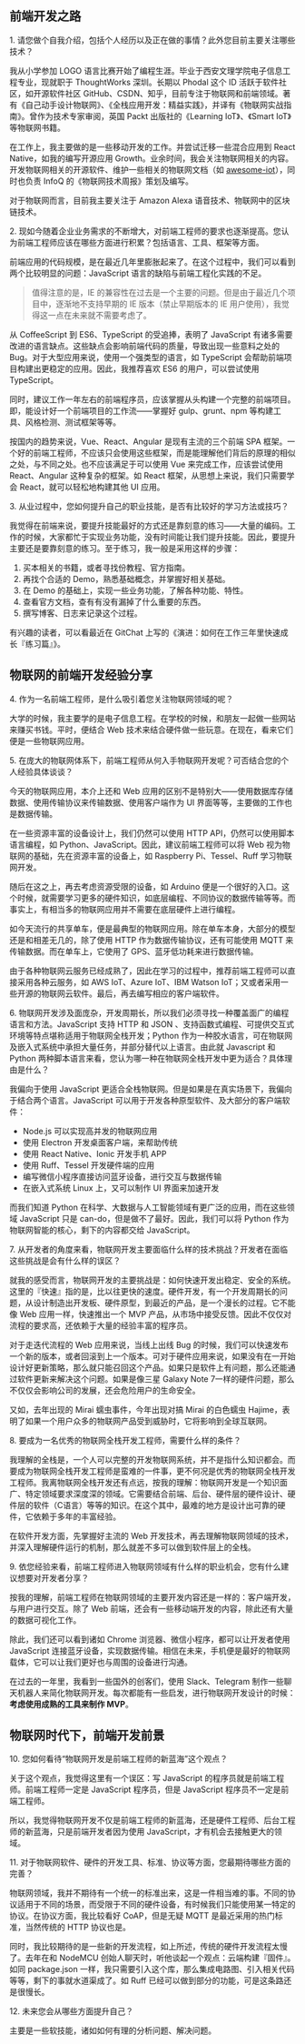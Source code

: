 前端开发之路
---

1. 请您做个自我介绍，包括个人经历以及正在做的事情？此外您目前主要关注哪些技术？

我从小学参加 LOGO 语言比赛开始了编程生涯。毕业于西安文理学院电子信息工程专业，现就职于 ThoughtWorks 深圳。长期以 Phodal 这个 ID 活跃于软件社区，如开源软件社区 GitHub、CSDN、知乎，目前专注于物联网和前端领域。著有《自己动手设计物联网》、《全栈应用开发：精益实践》，并译有《物联网实战指南》。曾作为技术专家审阅，英国 Packt 出版社的《Learning IoT》、《Smart IoT》等物联网书籍。

在工作上，我主要做的是一些移动开发的工作。并尝试迁移一些混合应用到 React Native，如我的编写开源应用 Growth。业余时间，我会关注物联网相关的内容。开发物联网相关的开源软件、维护一些相关的物联网文档（如 [awesome-iot](https://github.com/phodal/awesome-iot)），同时也负责 InfoQ 的《物联网技术周报》策划及编写。

对于物联网而言，目前我主要关注于 Amazon Alexa 语音技术、物联网中的区块链技术。

2. 现如今随着企业业务需求的不断增大，对前端工程师的要求也逐渐提高。您认为前端工程师应该在哪些方面进行积累？包括语言、工具、框架等方面。

前端应用的代码规模，是在最近几年里膨胀起来了。在这个过程中，我们可以看到两个比较明显的问题：JavaScript 语言的缺陷与前端工程化实践的不足。

> 值得注意的是，IE 的兼容性在过去是一个主要的问题。但是由于最近几个项目中，逐渐地不支持早期的 IE 版本（禁止早期版本的 IE 用户使用），我觉得这一点在未来就不需要考虑了。

从 CoffeeScript 到 ES6、TypeScript 的受追捧，表明了 JavaScript 有诸多需要改进的语言缺点。这些缺点会影响前端代码的质量，导致出现一些意料之处的 Bug。对于大型应用来说，使用一个强类型的语言，如 TypeScript 会帮助前端项目构建出更稳定的应用。因此，我推荐喜欢 ES6 的用户，可以尝试使用 TypeScript。

同时，建议工作一年左右的前端程序员，应该掌握从头构建一个完整的前端项目。即，能设计好一个前端项目的工作流——掌握好 gulp、grunt、npm 等构建工具、风格检测、测试框架等等。

按国内的趋势来说，Vue、React、Angular 是现有主流的三个前端 SPA 框架。一个好的前端工程师，不应该只会使用这些框架，而是能理解他们背后的原理的相似之处，与不同之处。也不应该满足于可以使用 Vue 来完成工作，应该尝试使用 React、Angular 这种复杂的框架。如 React 框架，从思想上来说，我们只需要学会 React，就可以轻松地构建其他 UI 应用。

3. 从业过程中，您如何提升自己的职业技能，是否有比较好的学习方法或技巧？

我觉得在前端来说，要提升技能最好的方式还是靠刻意的练习——大量的编码。工作的时候，大家都忙于实现业务功能，没有时间能让我们提升技能。因此，要提升主要还是要靠刻意的练习。至于练习，我一般是采用这样的步骤：

1. 买本相关的书籍，或者寻找份教程、官方指南。
2. 再找个合适的 Demo，熟悉基础概念，并掌握好相关基础。
3. 在 Demo 的基础上，实现一些业务功能，了解各种功能、特性。
4. 查看官方文档，查有有没有漏掉了什么重要的东西。
5. 撰写博客、日志来记录这个过程。
 
有兴趣的读者，可以看最近在 GitChat 上写的《演进：如何在工作三年里快速成长『练习篇』》。 

物联网的前端开发经验分享
---

4. 作为一名前端工程师，是什么吸引着您关注物联网领域的呢？

大学的时候，我主要学的是电子信息工程。在学校的时候，和朋友一起做一些网站来赚买书钱。平时，便结合 Web 技术来结合硬件做一些玩意。在现在，看来它们便是一些物联网应用。

5. 在庞大的物联网体系下，前端工程师从何入手物联网开发呢？可否结合您的个人经验具体谈谈？

今天的物联网应用，本介上还和 Web 应用的区别不是特别大——使用数据库存储数据、使用传输协议来传输数据、使用客户端作为 UI 界面等等，主要做的工作也是数据传输。

在一些资源丰富的设备设计上，我们仍然可以使用 HTTP API，仍然可以使用脚本语言编程，如 Python、JavaScript。因此，建议前端工程师可以将 Web 视为物联网的基础，先在资源丰富的设备上，如 Raspberry Pi、Tessel、Ruff 学习物联网开发。

随后在这之上，再去考虑资源受限的设备，如 Arduino 便是一个很好的入口。这个时候，就需要学习更多的硬件知识，如底层编程、不同协议的数据传输等等。而事实上，有相当多的物联网应用并不需要在底层硬件上进行编程。

如今天流行的共享单车，便是最典型的物联网应用。除在单车本身，大部分的模型还是和相差无几的，除了使用 HTTP 作为数据传输协议，还有可能使用 MQTT 来传输数据。而在单车上，它使用了 GPS、蓝牙低功耗来进行数据传输。

由于各种物联网云服务已经成熟了，因此在学习的过程中，推荐前端工程师可以直接采用各种云服务，如 AWS IoT、Azure IoT、IBM Watson IoT；又或者采用一些开源的物联网云软件。最后，再去编写相应的客户端软件。

6. 物联网开发涉及面庞杂，开发周期长，所以我们必须寻找一种覆盖面广的编程语言和方法。JavaScript 支持 HTTP 和 JSON 、支持函数式编程、可提供交互式环境等特点堪称适用于物联网全栈开发；Python 作为一种胶水语言，可在物联网及嵌入式系统中承担大量任务，并部分替代以上语言。由此就 Javascript 和 Python 两种脚本语言来看，您认为哪一种在物联网全栈开发中更为适合？具体理由是什么？

我偏向于使用 JavaScript 更适合全栈物联网。但是如果是在真实场景下，我偏向于结合两个语言。JavaScript 可以用于开发各种原型软件、及大部分的客户端软件： 

 - Node.js 可以实现高并发的物联网应用
 - 使用 Electron 开发桌面客户端，来帮助传统
 - 使用 React Native、Ionic 开发手机 APP
 - 使用 Ruff、Tessel 开发硬件端的应用
 - 编写微信小程序直接访问蓝牙设备，进行交互与数据传输
 - 在嵌入式系统 Linux 上，又可以制作 UI 界面来加速开发

而我们知道 Python 在科学、大数据与人工智能领域有更广泛的应用，而在这些领域 JavaScript 只是 can-do，但是做不了最好。因此，我们可以将 Python 作为物联网智能的核心，剩下的内容都交给 JavaScript。

7. 从开发者的角度来看，物联网开发主要面临什么样的技术挑战？开发者在面临这些挑战是会有什么样的误区？

就我的感受而言，物联网开发的主要挑战是：如何快速开发出稳定、安全的系统。这里的『快速』指的是，比以往更快的速度。硬件开发，有一个开发周期长的问题，从设计制造出开发板、硬件原型，到最近的产品，是一个漫长的过程。它不能像 Web 应用一样，快速推出一个 MVP 产品，从市场中接受反馈。因此不仅仅对流程的要求高，还依赖于大量的经验丰富的程序员。

对于走迭代流程的 Web 应用来说，当线上出线 Bug 的时候，我们可以快速发布一个新的版本，或者回滚到上一个版本。可对于硬件应用来说，如果没有在一开始设计好更新策略，那么就只能召回这个产品。如果只是软件上有问题，那么还能通过软件更新来解决这个问题。如果是像三星 Galaxy Note 7一样的硬件问题，那么不仅仅会影响公司的发展，还会危险用户的生命安全。

又如，去年出现的 Mirai 蠕虫事件，今年出现对搞 Mirai 的白色蠕虫 Hajime，表明了如果一个用户众多的物联网产品受到威胁时，它将影响到全球互联网。

8. 要成为一名优秀的物联网全栈开发工程师，需要什么样的条件？

我理解的全栈是，一个人可以完整的开发物联网系统，并不是指什么知识都会。而要成为物联网全栈开发工程师是蛮难的一件事，更不何况是优秀的物联网全栈开发工程师。我离物联网全栈开发还有点远，按我的理解：物联网开发是一个知识面广、特定领域要求深度深的领域。它需要结合前端、后台、硬件层的硬件设计、硬件层的软件（C语言）等等的知识。在这个其中，最难的地方是设计出可靠的硬件，它依赖于多年的丰富经验。

在软件开发方面，先掌握好主流的 Web 开发技术，再去理解物联网领域的技术，并深入理解硬件运行的机制，那么就差不多可以做到软件层上的全栈。

9. 依您经验来看，前端工程师进入物联网领域有什么样的职业机会，您有什么建议想要对开发者分享？

按我的理解，前端工程师在物联网领域的主要开发内容还是一样的：客户端开发，与用户进行交互。除了 Web 前端，还会有一些移动端开发的内容，除此还有大量的数据可视化工作。

除此，我们还可以看到诸如 Chrome 浏览器、微信小程序，都可以让开发者使用 JavaScript 连接蓝牙设备，实现数据传输。相信在未来，手机便是最好的物联网载体，它可以让我们更好也与周围的设备进行沟通。

在过去的一年里，我看到一些国外的创客们，使用 Slack、Telegram 制作一些聊天机器人来简化物联网开发。每次都能有一些启发，进行物联网开发设计的时候：**考虑使用成熟的工具来制作 MVP**。

物联网时代下，前端开发前景
---

10. 您如何看待“物联网开发是前端工程师的新蓝海”这个观点？

关于这个观点，我觉得这里有一个误区：写 JavaScript 的程序员就是前端工程师。前端工程师一定是 JavaScript 程序员，但是 JavaScript 程序员不一定是前端工程师。

所以，我觉得物联网开发不仅是前端工程师的新蓝海，还是硬件工程师、后台工程师的新蓝海，只是前端开发者因为使用 JavaScript，才有机会去接触更大的领域。

11. 对于物联网软件、硬件的开发工具、标准、协议等方面，您最期待哪些方面的完善？

物联网领域，我并不期待有一个统一的标准出来，这是一件相当难的事。不同的协议适用于不同的场景，而受限于不同的硬件设备，有时候我们只能使用某一特定的协议。在协议方面，我比较看好 CoAP，但是无疑 MQTT 是最近采用的热门标准，当然传统的 HTTP 协议也是。

同时，我比较期待的是一些新的开发流程，如上所述，传统的硬件开发流程太慢了。去年在和 NodeMCU 创始人聊天时，听他谈起一个观点：云端构建『固件』。如同 package.json 一样，我只需要引入这个库，那么集成电路图、引入相关代码等等，剩下的事就水道渠成了。如 Ruff 已经可以做到部分的功能，可是这条路还是很慢长。

12. 未来您会从哪些方面提升自己？

主要是一些软技能，诸如如何有理的分析问题、解决问题。

